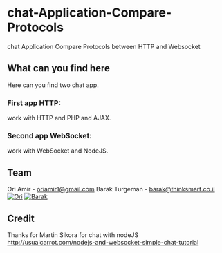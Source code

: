 # chat-Application-Compare-Protocols
chat Application Compare Protocols between HTTP and Websocket

## What can you find here
Here can you find two chat app.

### First app HTTP: 
work with HTTP and PHP and AJAX.

### Second app WebSocket: 
work with WebSocket and NodeJS.

## Team
Ori Amir - oriamir1@gmail.com
Barak Turgeman - barak@thinksmart.co.il
[![Ori](https://avatars0.githubusercontent.com/u/17565646?v=3&s=80)](https://github.com/OriAmir)
[![Barak](https://avatars2.githubusercontent.com/u/9195309?v=3&s=80)](https://github.com/Think-Smart)

## Credit
Thanks for Martin Sikora for chat with nodeJS
http://usualcarrot.com/nodejs-and-websocket-simple-chat-tutorial
